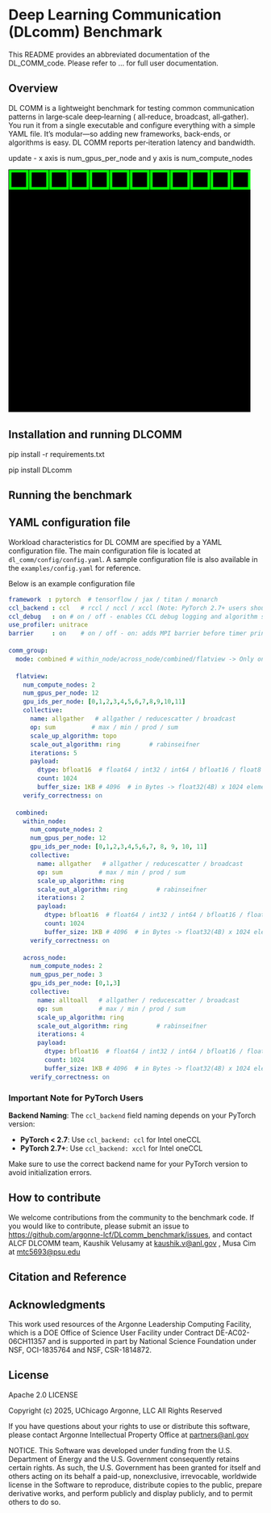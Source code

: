 # Deep Learning Communication (DLcomm) Benchmark

This README provides an abbreviated documentation of the DL_COMM_code. Please refer to ... for full user documentation.

## Overview

DL COMM is a lightweight benchmark for testing common communication patterns in large‐scale deep‐learning ( all‐reduce, broadcast, all‐gather). You run it from a single executable and configure everything with a simple YAML file. It’s modular—so adding new frameworks, back-ends, or algorithms is easy. DL COMM reports per‐iteration latency and bandwidth.

update - x axis is num_gpus_per_node and y axis is num_compute_nodes

![Alt text](tools/dl_comm_logo.gif)

## Installation and running DLCOMM

pip install -r requirements.txt

pip install DLcomm

## Running the benchmark

## YAML configuration file

Workload characteristics for DL COMM are specified by a YAML configuration file. The main configuration file is located at `dl_comm/config/config.yaml`. A sample configuration file is also available in the `examples/config.yaml` for reference.

Below is an example configuration file 

```yaml
framework  : pytorch  # tensorflow / jax / titan / monarch
ccl_backend : ccl   # rccl / nccl / xccl (Note: PyTorch 2.7+ users should use 'xccl' instead of 'ccl' for Intel oneCCL)
ccl_debug   : on # on / off - enables CCL debug logging and algorithm selection reporting
use_profiler: unitrace
barrier     : on    # on / off - on: adds MPI barrier before timer printing for accurate timing, off: only rank 0 prints

comm_group:
  mode: combined # within_node/across_node/combined/flatview -> Only one out of four should be used
    
  flatview:
    num_compute_nodes: 2
    num_gpus_per_node: 12
    gpu_ids_per_node: [0,1,2,3,4,5,6,7,8,9,10,11]   
    collective:
      name: allgather   # allgather / reducescatter / broadcast
      op: sum          # max / min / prod / sum
      scale_up_algorithm: topo
      scale_out_algorithm: ring        # rabinseifner 
      iterations: 5
      payload:
        dtype: bfloat16  # float64 / int32 / int64 / bfloat16 / float8 / float32
        count: 1024
        buffer_size: 1KB # 4096  # in Bytes -> float32(4B) x 1024 elements
    verify_correctness: on

  combined:
    within_node: 
      num_compute_nodes: 2
      num_gpus_per_node: 12
      gpu_ids_per_node: [0,1,2,3,4,5,6,7, 8, 9, 10, 11]   
      collective:
        name: allgather   # allgather / reducescatter / broadcast
        op: sum          # max / min / prod / sum
        scale_up_algorithm: ring
        scale_out_algorithm: ring        # rabinseifner 
        iterations: 2
        payload:
          dtype: bfloat16  # float64 / int32 / int64 / bfloat16 / float8 / float32
          count: 1024
          buffer_size: 1KB # 4096  # in Bytes -> float32(4B) x 1024 elements
      verify_correctness: on

    across_node: 
      num_compute_nodes: 2
      num_gpus_per_node: 3
      gpu_ids_per_node: [0,1,3] 
      collective:
        name: alltoall   # allgather / reducescatter / broadcast
        op: sum          # max / min / prod / sum
        scale_up_algorithm: ring
        scale_out_algorithm: ring        # rabinseifner 
        iterations: 4
        payload:
          dtype: bfloat16  # float64 / int32 / int64 / bfloat16 / float8 / float32
          count: 1024
          buffer_size: 1KB # 4096  # in Bytes -> float32(4B) x 1024 elements
      verify_correctness: on
```

### Important Note for PyTorch Users

**Backend Naming**: The `ccl_backend` field naming depends on your PyTorch version:
- **PyTorch < 2.7**: Use `ccl_backend: ccl` for Intel oneCCL
- **PyTorch 2.7+**: Use `ccl_backend: xccl` for Intel oneCCL

Make sure to use the correct backend name for your PyTorch version to avoid initialization errors.

## How to contribute

We welcome contributions from the community to the benchmark code. 
If you would like to contribute, please submit an issue to https://github.com/argonne-lcf/DLcomm_benchmark/issues, and contact ALCF DLCOMM team, Kaushik Velusamy at kaushik.v@anl.gov , Musa Cim at mtc5693@psu.edu

## Citation and Reference

## Acknowledgments

This work used resources of the Argonne Leadership Computing Facility, which is a DOE Office of Science User Facility under Contract DE-AC02-06CH11357 and is supported in part by National Science Foundation under NSF, OCI-1835764 and NSF, CSR-1814872.

## License

Apache 2.0 LICENSE

Copyright (c) 2025, UChicago Argonne, LLC All Rights Reserved

If you have questions about your rights to use or distribute this software, please contact Argonne Intellectual Property Office at partners@anl.gov

NOTICE. This Software was developed under funding from the U.S. Department of Energy and the U.S. Government consequently retains certain rights. As such, the U.S. Government has been granted for itself and others acting on its behalf a paid-up, nonexclusive, irrevocable, worldwide license in the Software to reproduce, distribute copies to the public, prepare derivative works, and perform publicly and display publicly, and to permit others to do so.
